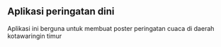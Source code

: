 ## Aplikasi peringatan dini

Aplikasi ini berguna untuk membuat poster peringatan cuaca di daerah kotawaringin timur


